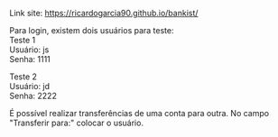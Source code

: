 Link site:
https://ricardogarcia90.github.io/bankist/

Para login, existem dois usuários para teste:<br/>
Teste 1<br/>
Usuário: js <br/>
Senha: 1111<br/>

Teste 2<br/>
Usuário: jd <br/>
Senha: 2222<br/>

É possível realizar transferências de uma conta para outra.
No campo "Transferir para:" colocar o usuário.
